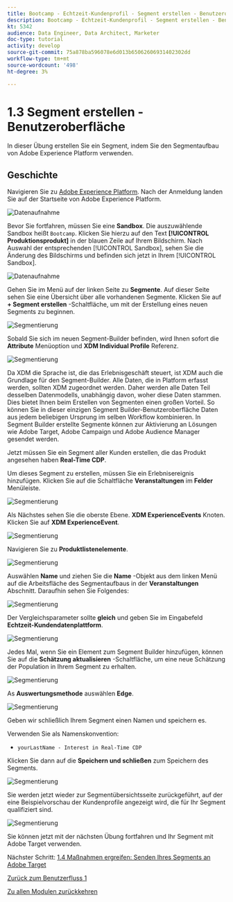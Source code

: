 ```yaml
---
title: Bootcamp - Echtzeit-Kundenprofil - Segment erstellen - Benutzeroberfläche - Brasilien
description: Bootcamp - Echtzeit-Kundenprofil - Segment erstellen - Benutzeroberfläche - Brasilien
kt: 5342
audience: Data Engineer, Data Architect, Marketer
doc-type: tutorial
activity: develop
source-git-commit: 75a878ba596078e6d013b65062606931402302dd
workflow-type: tm+mt
source-wordcount: '498'
ht-degree: 3%

---
```


# 1.3 Segment erstellen - Benutzeroberfläche

In dieser Übung erstellen Sie ein Segment, indem Sie den Segmentaufbau von Adobe Experience Platform verwenden.

## Geschichte

Navigieren Sie zu [Adobe Experience Platform](https://experience.adobe.com/platform). Nach der Anmeldung landen Sie auf der Startseite von Adobe Experience Platform.

![Datenaufnahme](./images/home.png)

Bevor Sie fortfahren, müssen Sie eine **Sandbox**. Die auszuwählende Sandbox heißt ``Bootcamp``. Klicken Sie hierzu auf den Text **[!UICONTROL Produktionsprodukt]** in der blauen Zeile auf Ihrem Bildschirm. Nach Auswahl der entsprechenden [!UICONTROL Sandbox], sehen Sie die Änderung des Bildschirms und befinden sich jetzt in Ihrem [!UICONTROL Sandbox].

![Datenaufnahme](./images/sb1.png)

Gehen Sie im Menü auf der linken Seite zu **Segmente**. Auf dieser Seite sehen Sie eine Übersicht über alle vorhandenen Segmente. Klicken Sie auf **+ Segment erstellen** -Schaltfläche, um mit der Erstellung eines neuen Segments zu beginnen.

![Segmentierung](./images/menuseg.png)

Sobald Sie sich im neuen Segment-Builder befinden, wird Ihnen sofort die **Attribute** Menüoption und **XDM Individual Profile** Referenz.

![Segmentierung](./images/segmentationui.png)

Da XDM die Sprache ist, die das Erlebnisgeschäft steuert, ist XDM auch die Grundlage für den Segment-Builder. Alle Daten, die in Platform erfasst werden, sollten XDM zugeordnet werden. Daher werden alle Daten Teil desselben Datenmodells, unabhängig davon, woher diese Daten stammen. Dies bietet Ihnen beim Erstellen von Segmenten einen großen Vorteil. So können Sie in dieser einzigen Segment Builder-Benutzeroberfläche Daten aus jedem beliebigen Ursprung im selben Workflow kombinieren. In Segment Builder erstellte Segmente können zur Aktivierung an Lösungen wie Adobe Target, Adobe Campaign und Adobe Audience Manager gesendet werden.

Jetzt müssen Sie ein Segment aller Kunden erstellen, die das Produkt angesehen haben **Real-Time CDP**.

Um dieses Segment zu erstellen, müssen Sie ein Erlebnisereignis hinzufügen. Klicken Sie auf die Schaltfläche **Veranstaltungen** im **Felder** Menüleiste.

![Segmentierung](./images/findee.png)

Als Nächstes sehen Sie die oberste Ebene. **XDM ExperienceEvents** Knoten. Klicken Sie auf **XDM ExperienceEvent**.

![Segmentierung](./images/see.png)

Navigieren Sie zu **Produktlistenelemente**.

![Segmentierung](./images/plitems.png)

Auswählen **Name** und ziehen Sie die **Name** -Objekt aus dem linken Menü auf die Arbeitsfläche des Segmentaufbaus in der **Veranstaltungen** Abschnitt. Daraufhin sehen Sie Folgendes:

![Segmentierung](./images/eewebpdtlname.png)

Der Vergleichsparameter sollte **gleich** und geben Sie im Eingabefeld **Echtzeit-Kundendatenplattform**.

![Segmentierung](./images/pv.png)

Jedes Mal, wenn Sie ein Element zum Segment Builder hinzufügen, können Sie auf die **Schätzung aktualisieren** -Schaltfläche, um eine neue Schätzung der Population in Ihrem Segment zu erhalten.

![Segmentierung](./images/refreshest.png)

As **Auswertungsmethode** auswählen **Edge**.

![Segmentierung](./images/evedge.png)

Geben wir schließlich Ihrem Segment einen Namen und speichern es.

Verwenden Sie als Namenskonvention:

- `yourLastName - Interest in Real-Time CDP`

Klicken Sie dann auf die **Speichern und schließen** zum Speichern des Segments.

![Segmentierung](./images/segmentname.png)

Sie werden jetzt wieder zur Segmentübersichtsseite zurückgeführt, auf der eine Beispielvorschau der Kundenprofile angezeigt wird, die für Ihr Segment qualifiziert sind.

![Segmentierung](./images/savedsegment.png)

Sie können jetzt mit der nächsten Übung fortfahren und Ihr Segment mit Adobe Target verwenden.

Nächster Schritt: [1.4 Maßnahmen ergreifen: Senden Ihres Segments an Adobe Target](./ex4.md)

[Zurück zum Benutzerfluss 1](./uc1.md)

[Zu allen Modulen zurückkehren](../../overview.md)
